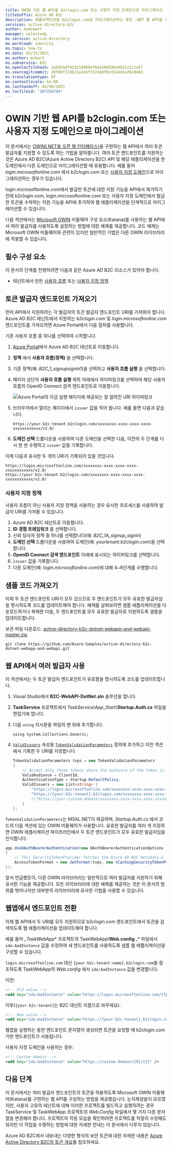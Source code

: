 ```yaml
---
title: OWIN 기반 웹 API를 b2clogin.com 또는 사용자 지정 도메인으로 마이그레이션
titleSuffix: Azure AD B2C
description: 애플리케이션을 b2clogin.com로 마이그레이션하는 동안 .NET 웹 API를 사용하여 여러 토큰 발급자가 발급한 토큰을 지원하는 방법을 알아봅니다.
services: active-directory-b2c
author: msmimart
manager: celestedg
ms.service: active-directory
ms.workload: identity
ms.topic: how-to
ms.date: 03/15/2021
ms.author: mimart
ms.subservice: B2C
ms.openlocfilehash: 2ab93a8742d210969ef6ad10683bed92221c1a57
ms.sourcegitcommit: 20f8bf22d621a34df5374ddf0cd324d3a762d46d
ms.translationtype: HT
ms.contentlocale: ko-KR
ms.lasthandoff: 04/09/2021
ms.locfileid: "107256704"
---
```

# <a name="migrate-an-owin-based-web-api-to-b2clogincom-or-a-custom-domain"></a>OWIN 기반 웹 API를 b2clogin.com 또는 사용자 지정 도메인으로 마이그레이션

이 문서에서는 [OWIN(.NET용 오픈 웹 인터페이스)](http://owin.org/)을 구현하는 웹 API에서 여러 토큰 발급자를 지원할 수 있도록 하는 기법을 알아봅니다. 여러 토큰 엔드포인트를 지원하는 것은 Azure AD B2C(Azure Active Directory B2C) API 및 해당 애플리케이션을 한 도메인에서 다른 도메인으로 마이그레이션할 때 유용합니다. 예를 들어 *login.microsoftonline.com* 에서 *b2clogin.com* 또는 [사용자 지정 도메인](custom-domain.md)으로 마이그레이션하는 경우가 있습니다.

login.microsoftonline.com에서 발급한 토큰에 대한 지원 기능을 API에서 제거하기 전에 b2clogin.com, login.microsoftonline.com 또는 사용자 지정 도메인에서 발급한 토큰을 수락하는 지원 기능을 API에 추가하여 웹 애플리케이션을 단계적으로 마이그레이션할 수 있습니다.

다음 섹션에서는 [Microsoft OWIN][katana] 미들웨어 구성 요소(Katana)를 사용하는 웹 API에서 여러 발급자를 사용하도록 설정하는 방법에 대한 예제를 제공합니다. 코드 예제는 Microsoft OWIN 미들웨어와 관련이 있지만 일반적인 기법은 다른 OWIN 라이브러리에 적용할 수 있습니다.

## <a name="prerequisites"></a>필수 구성 요소

이 문서의 단계를 진행하려면 다음과 같은 Azure AD B2C 리소스가 있어야 합니다.

* 테넌트에서 만든 [사용자 흐름](tutorial-create-user-flows.md?pivots=b2c-user-flow) 또는 [사용자 지정 정책](tutorial-create-user-flows.md?pivots=b2c-custom-policy)

## <a name="get-token-issuer-endpoints"></a>토큰 발급자 엔드포인트 가져오기

먼저 API에서 지원하려는 각 발급자의 토큰 발급자 엔드포인트 URI를 가져와야 합니다. Azure AD B2C 테넌트에서 지원하는 *b2clogin.com* 및 *login.microsoftonline.com* 엔드포인트를 가져오려면 Azure Portal에서 다음 절차를 사용합니다.

기존 사용자 흐름 중 하나를 선택하여 시작합니다.

1. [Azure Portal](https://portal.azure.com)에서 Azure AD B2C 테넌트로 이동합니다.
1. **정책** 에서 **사용자 흐름(정책)** 을 선택합니다.
1. 기존 정책(예: *B2C_1_signupsignin1*)을 선택하고 **사용자 흐름 실행** 을 선택합니다.
1. 페이지 상단의 **사용자 흐름 실행** 제목 아래에서 하이퍼링크를 선택하여 해당 사용자 흐름의 OpenID Connect 검색 엔드포인트로 이동합니다.

    ![Azure Portal의 지금 실행 페이지에 제공되는 잘 알려진 URI 하이퍼링크](media/multi-token-endpoints/portal-01-policy-link.png)

1. 브라우저에서 열리는 페이지에서 `issuer` 값을 적어 둡니다. 예를 들면 다음과 같습니다.

    `https://your-b2c-tenant.b2clogin.com/xxxxxxxx-xxxx-xxxx-xxxx-xxxxxxxxxxxx/v2.0/`

1. **도메인 선택** 드롭다운을 사용하여 다른 도메인을 선택한 다음, 이전의 두 단계를 다시 한 번 수행하고 `issuer` 값을 기록합니다.

이제 다음과 유사한 두 개의 URI가 기록되어 있을 것입니다.

```
https://login.microsoftonline.com/xxxxxxxx-xxxx-xxxx-xxxx-xxxxxxxxxxxx/v2.0/
https://your-b2c-tenant.b2clogin.com/xxxxxxxx-xxxx-xxxx-xxxx-xxxxxxxxxxxx/v2.0/
```

### <a name="custom-policies"></a>사용자 지정 정책

사용자 흐름이 아닌 사용자 지정 정책을 사용하는 경우 유사한 프로세스를 사용하여 발급자 URI를 가져올 수 있습니다.

1. Azure AD B2C 테넌트로 이동합니다.
1. **ID 경험 프레임워크** 를 선택합니다.
1. 신뢰 당사자 정책 중 하나를 선택합니다(예: *B2C_1A_signup_signin*)
1. **도메인 선택** 드롭다운을 사용하여 도메인(예: *yourtenant.b2clogin.com*)을 선택합니다.
1. **OpenID Connect 검색 엔드포인트** 아래에 표시되는 하이퍼링크를 선택합니다.
1. `issuer` 값을 기록합니다.
1. 다른 도메인(예: *login.microsoftonline.com*)에 대해 4~6단계를 수행합니다.

## <a name="get-the-sample-code"></a>샘플 코드 가져오기

이제 두 토큰 엔드포인트 URI가 모두 있으므로 두 엔드포인트가 모두 유효한 발급자임을 명시하도록 코드를 업데이트해야 합니다. 예제를 살펴보려면 샘플 애플리케이션을 다운로드하거나 복제한 다음, 두 엔드포인트를 모두 유효한 발급자로 지원하도록 샘플을 업데이트합니다.

보관 파일 다운로드: [active-directory-b2c-dotnet-webapp-and-webapi-master.zip][sample-archive]

```
git clone https://github.com/Azure-Samples/active-directory-b2c-dotnet-webapp-and-webapi.git
```

## <a name="enable-multiple-issuers-in-web-api"></a>웹 API에서 여러 발급자 사용

이 섹션에서는 두 토큰 발급자 엔드포인트가 유효함을 명시하도록 코드를 업데이트합니다.

1. Visual Studio에서 **B2C-WebAPI-DotNet.sln** 솔루션을 엽니다.
1. **TaskService** 프로젝트에서 *TaskService\\App_Start\\**Startup.Auth.cs*** 파일을 편집기에 엽니다.
1. 다음 `using` 지시문을 파일의 맨 위에 추가합니다.

    `using System.Collections.Generic;`
1. [`ValidIssuers`][validissuers] 속성을 [`TokenValidationParameters`][tokenvalidationparameters] 정의에 추가하고 이전 섹션에서 기록한 두 URI를 지정합니다.

    ```csharp
    TokenValidationParameters tvps = new TokenValidationParameters
    {
        // Accept only those tokens where the audience of the token is equal to the client ID of this app
        ValidAudience = ClientId,
        AuthenticationType = Startup.DefaultPolicy,
        ValidIssuers = new List<string> {
            "https://login.microsoftonline.com/xxxxxxxx-xxxx-xxxx-xxxx-xxxxxxxxxxxx/v2.0/",
            "https://{your-b2c-tenant}.b2clogin.com/xxxxxxxx-xxxx-xxxx-xxxx-xxxxxxxxxxxx/v2.0/"//,
            //"https://your-custom-domain/xxxxxxxx-xxxx-xxxx-xxxx-xxxxxxxxxxxx/v2.0/"
        }
    };
    ```

`TokenValidationParameters`는 MSAL.NET이 제공하며, *Startup.Auth.cs* 에서 코드의 다음 섹션에 있는 OWIN 미들웨어가 사용합니다. 유효한 발급자를 여러 개 지정하면 OWIN 애플리케이션 파이프라인에서 두 토큰 엔드포인트가 모두 유효한 발급자임을 인식합니다.

```csharp
app.UseOAuthBearerAuthentication(new OAuthBearerAuthenticationOptions
{
    // This SecurityTokenProvider fetches the Azure AD B2C metadata &  from the OpenID Connect metadata endpoint
    AccessTokenFormat = new JwtFormat(tvps, new tCachingSecurityTokenProvider(String.Format(AadInstance, ultPolicy)))
});
```

앞서 언급했듯이, 다른 OWIN 라이브러리는 일반적으로 여러 발급자를 지원하기 위해 유사한 기능을 제공합니다. 모든 라이브러리에 대한 예제를 제공하는 것은 이 문서의 범위를 벗어나지만 대부분의 라이브러리에 유사한 기법을 사용할 수 있습니다.

## <a name="switch-endpoints-in-web-app"></a>웹앱에서 엔드포인트 전환

이제 웹 API에서 두 URI를 모두 지원하므로 b2clogin.com 엔드포인트에서 토큰을 검색하도록 웹 애플리케이션을 업데이트해야 합니다.

예를 들어 *_TaskWebApp** 프로젝트의 TaskWebApp\\**Web.config** _* 파일에서 `ida:AadInstance` 값을 수정하여 새 엔드포인트를 사용하도록 샘플 웹 애플리케이션을 구성할 수 있습니다.

`login.microsoftonline.com` 대신 `{your-b2c-tenant-name}.b2clogin.com`을 참조하도록 TaskWebApp의 *Web.config* 에서 `ida:AadInstance` 값을 변경합니다.

이전:

```xml
<!-- Old value -->
<add key="ida:AadInstance" value="https://login.microsoftonline.com/tfp/{0}/{1}" />
```

이후(`{your-b2c-tenant}`는 B2C 테넌트 이름으로 바꾸세요):

```xml
<!-- New value -->
<add key="ida:AadInstance" value="https://{your-b2c-tenant}.b2clogin.com/tfp/{0}/{1}" />
```

웹앱을 실행하는 동안 엔드포인트 문자열이 생성되면 토큰을 요청할 때 b2clogin.com 기반 엔드포인트가 사용됩니다.

사용자 지정 도메인을 사용하는 경우:

```xml
<!-- Custom domain -->
<add key="ida:AadInstance" value="https://custom-domain/{0}/{1}" />
```

## <a name="next-steps"></a>다음 단계

이 문서에서는 여러 발급자 엔드포인트의 토큰을 허용하도록 Microsoft OWIN 미들웨어(Katana)를 구현하는 웹 API를 구성하는 방법을 제공했습니다. 눈치채셨을지 모르겠지만, 사용자 고유의 테넌트에 대해 이러한 프로젝트를 빌드하고 실행하려는 경우 TaskService 및 TaskWebApp 프로젝트의 *Web.Config* 파일에서 몇 가지 다른 문자열을 변경해야 합니다. 프로젝트의 작동 모습을 확인하려면 프로젝트를 적절히 수정해도 되지만 이 작업을 수행하는 방법에 대한 자세한 안내는 이 문서에서 다루지 않습니다.

Azure AD B2C에서 내보내는 다양한 형식의 보안 토큰에 대한 자세한 내용은 [Azure Active Directory B2C의 토큰 개요](tokens-overview.md)를 참조하세요.

<!-- LINKS - External -->
[sample-archive]: https://github.com/Azure-Samples/active-directory-b2c-dotnet-webapp-and-webapi/archive/master.zip
[sample-repo]: https://github.com/Azure-Samples/active-directory-b2c-dotnet-webapp-and-webapi

<!-- LINKS - Internal -->
[katana]: /aspnet/aspnet/overview/owin-and-katana/
[validissuers]: /dotnet/api/microsoft.identitymodel.tokens.tokenvalidationparameters.validissuers
[tokenvalidationparameters]: /dotnet/api/microsoft.identitymodel.tokens.tokenvalidationparameters
